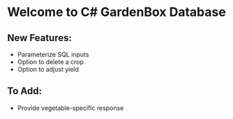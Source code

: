 # Welcome to C# GardenBox Database

## New Features:
- Parameterize SQL inputs
- Option to delete a crop
- Option to adjust yield

## To Add:
- Provide vegetable-specific response
